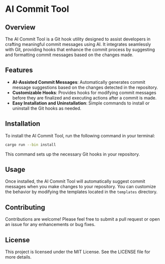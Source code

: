 # AI Commit Tool

## Overview
The AI Commit Tool is a Git hook utility designed to assist developers in crafting meaningful commit messages using AI. It integrates seamlessly with Git, providing hooks that enhance the commit process by suggesting and formatting commit messages based on the changes made.

## Features
- **AI-Assisted Commit Messages**: Automatically generates commit message suggestions based on the changes detected in the repository.
- **Customizable Hooks**: Provides hooks for modifying commit messages before they are finalized and executing actions after a commit is made.
- **Easy Installation and Uninstallation**: Simple commands to install or uninstall the Git hooks as needed.

## Installation
To install the AI Commit Tool, run the following command in your terminal:

```bash
cargo run --bin install
```

This command sets up the necessary Git hooks in your repository.

## Usage
Once installed, the AI Commit Tool will automatically suggest commit messages when you make changes to your repository. You can customize the behavior by modifying the templates located in the `templates` directory.

## Contributing
Contributions are welcome! Please feel free to submit a pull request or open an issue for any enhancements or bug fixes.

## License
This project is licensed under the MIT License. See the LICENSE file for more details.